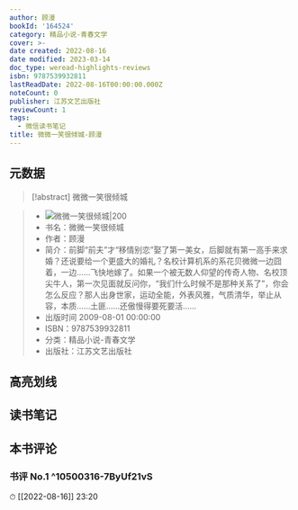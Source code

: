 ```yaml
---
author: 顾漫
bookId: '164524'
category: 精品小说-青春文学
cover: >-
date created: 2022-08-16
date modified: 2023-03-14
doc_type: weread-highlights-reviews
isbn: 9787539932811
lastReadDate: 2022-08-16T00:00:00.000Z
noteCount: 0
publisher: 江苏文艺出版社
reviewCount: 1
tags:
  - 微信读书笔记
title: 微微一笑很倾城-顾漫
---
```


## 元数据

>[!abstract] 微微一笑很倾城

> - ![微微一笑很倾城|200](https://wfqqreader-1252317822.image.myqcloud.com/cover/524/164524/t7_164524.jpg)
> - 书名：微微一笑很倾城
> - 作者：顾漫
> - 简介：前脚“前夫”才“移情别恋”娶了第一美女，后脚就有第一高手来求婚？还说要给一个更盛大的婚礼？名校计算机系的系花贝微微一边囧着，一边……飞快地嫁了。如果一个被无数人仰望的传奇人物、名校顶尖牛人，第一次见面就反问你，“我们什么时候不是那种关系了”，你会怎么反应？那人出身世家，运动全能，外表风雅，气质清华，举止从容，本质……土匪……还傲慢得要死要活……
> - 出版时间 2009-08-01 00:00:00
> - ISBN：9787539932811
> - 分类：精品小说-青春文学
> - 出版社：江苏文艺出版社

## 高亮划线

## 读书笔记

## 本书评论

### 书评 No.1 ^10500316-7ByUf21vS

⏱ [[2022-08-16]] 23:20

